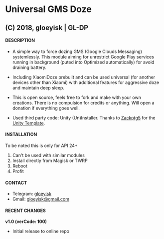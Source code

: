 # Universal GMS Doze
## (C) 2018, gloeyisk | GL-DP

#### DESCRIPTION

- A simple way to force dozing GMS (Google Clouds Messaging) systemlessly. This module aiming for unrestrict Google Play services running in background (puted into Optimized automatically) for avoid draining battery. 

- Including XiaomiDoze prebuilt and can be used universal (for another devices other than Xiaomi) with additional features for aggressive doze and maintain deep sleep.

- This is open source, feels free to fork and make with your own creations. There is no compulsion for credits or anything. Will open a donation if everything goes well.

- Used third party code: Unity (Un)Installer. Thanks to [Zackptg5](https://github.com/Zackptg5) for the [Unity Template](https://github.com/Zackptg5/Unity).


#### INSTALLATION

To be noted this is only for API 24+
1. Can't be used with similar modules
2. Install directly from Magisk or TWRP
3. Reboot
4. Profit



#### CONTACT

- Telegram: [gloeyisk](t.me/gloeyisk)
- Gmail: [gloeyisk@gmail.com](gloeyisk@gmail.com)



#### RECENT CHANGES

**v1.0 (verCode: 100)**
- Initial release to online repo
